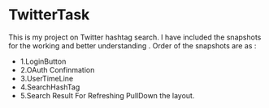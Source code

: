 # TwitterTask
This is my project on Twitter hashtag search.
I have included the snapshots for the working and better understanding .
Order of the snapshots are as : 
* 1.LoginButton  
* 2.OAuth Confinmation 
* 3.UserTimeLine 
* 4.SearchHashTag 
* 5.Search Result
For Refreshing PullDown the layout. 
